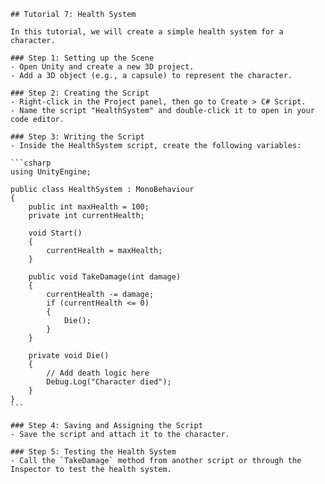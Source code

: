 
    ## Tutorial 7: Health System

    In this tutorial, we will create a simple health system for a character.

    ### Step 1: Setting up the Scene
    - Open Unity and create a new 3D project.
    - Add a 3D object (e.g., a capsule) to represent the character.

    ### Step 2: Creating the Script
    - Right-click in the Project panel, then go to Create > C# Script.
    - Name the script "HealthSystem" and double-click it to open in your code editor.

    ### Step 3: Writing the Script
    - Inside the HealthSystem script, create the following variables:

    ```csharp
    using UnityEngine;

    public class HealthSystem : MonoBehaviour
    {
        public int maxHealth = 100;
        private int currentHealth;

        void Start()
        {
            currentHealth = maxHealth;
        }

        public void TakeDamage(int damage)
        {
            currentHealth -= damage;
            if (currentHealth <= 0)
            {
                Die();
            }
        }

        private void Die()
        {
            // Add death logic here
            Debug.Log("Character died");
        }
    }
    ```

    ### Step 4: Saving and Assigning the Script
    - Save the script and attach it to the character.

    ### Step 5: Testing the Health System
    - Call the `TakeDamage` method from another script or through the Inspector to test the health system.
    